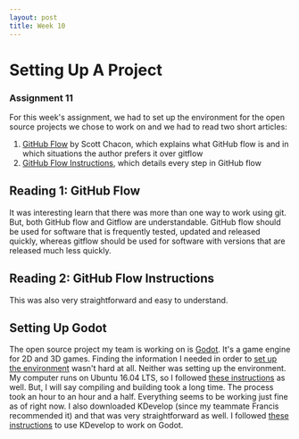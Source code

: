 ```yaml
---
layout: post
title: Week 10
---
```


# Setting Up A Project
### Assignment 11

For this week's assignment, we had to set up the environment for the open source projects we chose to work on and we had to read two short articles:
1) [GitHub Flow](http://scottchacon.com/2011/08/31/github-flow.html) by Scott Chacon, which explains what GitHub flow is and in which situations the author prefers it over gitflow
2) [GitHub Flow Instructions](https://help.github.com/articles/github-flow/), which details every step in GitHub flow

## Reading 1: GitHub Flow
It was interesting learn that there was more than one way to work using git. But, both GitHub flow and Gitflow are understandable. GitHub flow should be used for software that is frequently tested, updated and released quickly, whereas gitflow should be used for software with versions that are released much less quickly.

## Reading 2: GitHub Flow Instructions
This was also very straightforward and easy to understand.

## Setting Up Godot
The open source project my team is working on is [Godot](https://github.com/godotengine/godot). It's a game engine for 2D and 3D games. Finding the information I needed in order to [set up the environment](http://docs.godotengine.org/en/3.0/development/compiling/getting_source.html) wasn't hard at all. Neither was setting up the environment. My computer runs on Ubuntu 16.04 LTS, so I followed [these instructions](http://docs.godotengine.org/en/3.0/development/compiling/compiling_for_x11.html) as well. But, I will say compiling and building took a long time. The process took an hour to an hour and a half. Everything seems to be working just fine as of right now. I also downloaded KDevelop (since my teammate Francis recommended it) and that was very straightforward as well. I followed [these instructions](http://docs.godotengine.org/en/3.0/development/cpp/configuring_an_ide.html#doc-configuring-an-ide-kdevelop) to use KDevelop to work on Godot.
